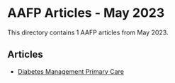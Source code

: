 # AAFP Articles - May 2023

This directory contains 1 AAFP articles from May 2023.

## Articles

- [Diabetes Management Primary Care](diabetes-management-primary-care.md)